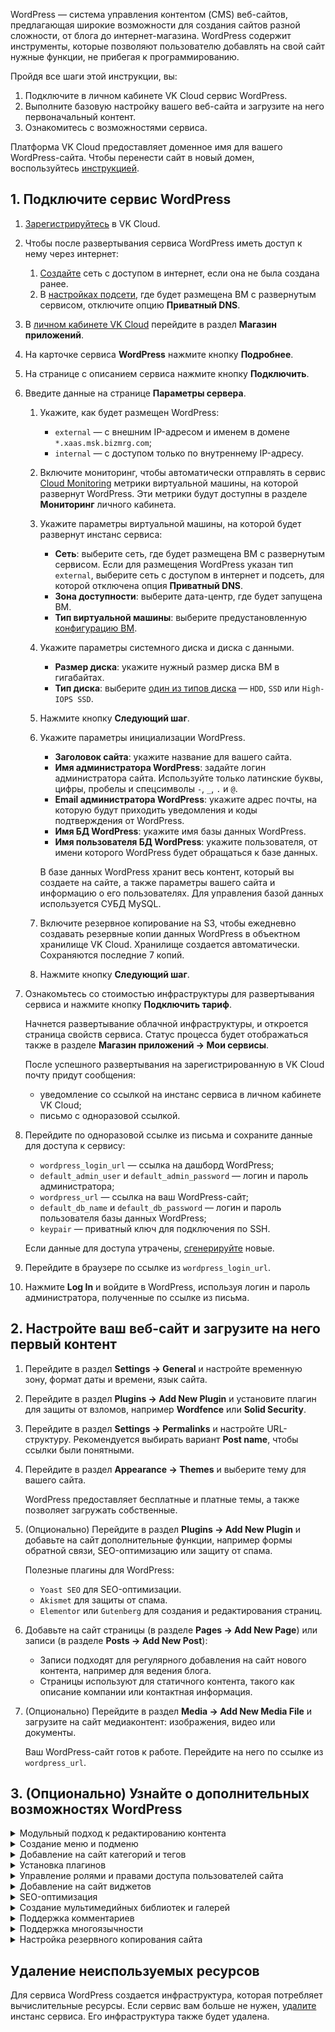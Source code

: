 WordPress — система управления контентом (CMS) веб-сайтов, предлагающая широкие возможности для создания сайтов разной сложности, от блога до интернет-магазина. WordPress содержит инструменты, которые позволяют пользователю добавлять на свой сайт нужные функции, не прибегая к программированию.

Пройдя все шаги этой инструкции, вы:

1. Подключите в личном кабинете VK Cloud сервис WordPress.
1. Выполните базовую настройку вашего веб-сайта и загрузите на него первоначальный контент.
1. Ознакомитесь с возможностями сервиса.

<info>

Платформа VK Cloud предоставляет доменное имя для вашего WordPress-сайта. Чтобы перенести сайт в новый домен, воспользуйтесь [инструкцией](../wordpress-domain).

</info>

## 1. Подключите сервис WordPress

1. [Зарегистрируйтесь](/ru/intro/start/account-registration) в VK Cloud.
1. Чтобы после развертывания сервиса WordPress иметь доступ к нему через интернет:

    1. [Создайте](/ru/networks/vnet/service-management/net#sozdanie_seti) сеть с доступом в интернет, если она не была создана ранее.
    1. В [настройках подсети](/ru/networks/vnet/service-management/net#redaktirovanie_podseti), где будет размещена ВМ с развернутым сервисом, отключите опцию **Приватный DNS**.

1. В [личном кабинете VK Cloud](https://msk.cloud.vk.com/app) перейдите в раздел **Магазин приложений**.
1. На карточке сервиса **WordPress** нажмите кнопку **Подробнее**.
1. На странице с описанием сервиса нажмите кнопку **Подключить**.
1. Введите данные на странице **Параметры сервера**.

    1. Укажите, как будет размещен WordPress:

        - `external` — с внешним IP-адресом и именем в домене `*.xaas.msk.bizmrg.com`;
        - `internal` — с доступом только по внутреннему IP-адресу.

    1. Включите мониторинг, чтобы автоматически отправлять в сервис [Cloud Monitoring](/ru/monitoring-services/monitoring) метрики виртуальной машины, на которой развернут WordPress. Эти метрики будут доступны в разделе **Мониторинг** личного кабинета.
    1. Укажите параметры виртуальной машины, на которой будет развернут инстанс сервиса:

        - **Сеть**: выберите сеть, где будет размещена ВМ с развернутым сервисом. Если для размещения WordPress указан тип `external`, выберите сеть с доступом в интернет и подсеть, для которой отключена опция **Приватный DNS**.
        - **Зона доступности**: выберите дата-центр, где будет запущена ВМ.
        - **Тип виртуальной машины**: выберите предустановленную [конфигурацию ВМ](/ru/computing/iaas/concepts/vm/flavor).

    1. Укажите параметры системного диска и диска с данными.

        - **Размер диска**: укажите нужный размер диска ВМ в гигабайтах.
        - **Тип диска**: выберите [один из типов диска](/ru/computing/iaas/concepts/data-storage/disk-types#disk_types) — `HDD`, `SSD` или `High-IOPS SSD`.

    1. Нажмите кнопку **Следующий шаг**.
    1. Укажите параметры инициализации WordPress.

        - **Заголовок сайта**: укажите название для вашего сайта.
        - **Имя администратора WordPress**: задайте логин администратора сайта. Используйте только латинские буквы, цифры, пробелы и спецсимволы `-`, `_`, `.` и `@`.
        - **Email администратора WordPress**: укажите адрес почты, на которую будут приходить уведомления и коды подтверждения от WordPress.
        - **Имя БД WordPress**: укажите имя базы данных WordPress.
        - **Имя пользователя БД WordPress**: укажите пользователя, от имени которого WordPress будет обращаться к базе данных.

        <info>

        В базе данных WordPress хранит весь контент, который вы создаете на сайте, а также параметры вашего сайта и информацию о его пользователях. Для управления базой данных используется СУБД MySQL.

        </info>

    1. Включите резервное копирование на S3, чтобы ежедневно создавать резервные копии данных WordPress в объектном хранилище VK Cloud. Хранилище создается автоматически. Сохраняются последние 7 копий.
    1. Нажмите кнопку **Следующий шаг**.

1. Ознакомьтесь со стоимостью инфраструктуры для развертывания сервиса и нажмите кнопку **Подключить тариф**.

    Начнется развертывание облачной инфраструктуры, и откроется страница свойств сервиса. Статус процесса будет отображаться также в разделе **Магазин приложений → Мои сервисы**.

    После успешного развертывания на зарегистрированную в VK Cloud почту придут сообщения:

    - уведомление со ссылкой на инстанс сервиса в личном кабинете VK Cloud;
    - письмо с одноразовой ссылкой.

1. Перейдите по одноразовой ссылке из письма и сохраните данные для доступа к сервису:

    - `wordpress_login_url` — ссылка на дашборд WordPress;
    - `default_admin_user` и `default_admin_password` — логин и пароль администратора;
    - `wordpress_url` — ссылка на ваш WordPress-сайт;
    - `default_db_name` и `default_db_password` — логин и пароль пользователя базы данных WordPress;
    - `keypair` — приватный ключ для подключения по SSH.

   <info>

   Если данные для доступа утрачены, [сгенерируйте](../../service-management/pr-instance-manage#update_access) новые.

   </info>

1. Перейдите в браузере по ссылке из `wordpress_login_url`.
1. Нажмите **Log In** и войдите в WordPress, используя логин и пароль администратора, полученные по ссылке из письма.

## 2. Настройте ваш веб-сайт и загрузите на него первый контент

1. Перейдите в раздел **Settings → General** и настройте временную зону, формат даты и времени, язык сайта.
1. Перейдите в раздел **Plugins → Add New Plugin** и установите плагин для защиты от взломов, например **Wordfence** или **Solid Security**.
1. Перейдите в раздел **Settings → Permalinks** и настройте URL-структуру. Рекомендуется выбирать вариант **Post name**, чтобы ссылки были понятными.
1. Перейдите в раздел **Appearance → Themes** и выберите тему для вашего сайта.

    <info>

    WordPress предоставляет бесплатные и платные темы, а также позволяет загружать собственные.

    </info>

2. (Опционально) Перейдите в раздел **Plugins → Add New Plugin** и добавьте на сайт дополнительные функции, например формы обратной связи, SEO-оптимизацию или защиту от спама.

    <info>

    Полезные плагины для WordPress:

    - `Yoast SEO` для SEO-оптимизации.
    - `Akismet` для защиты от спама.
    - `Elementor` или `Gutenberg` для создания и редактирования страниц.

    </info>

1. Добавьте на сайт страницы (в разделе **Pages → Add New Page**) или записи (в разделе **Posts → Add New Post**):

   - Записи подходят для регулярного добавления на сайт нового контента, например для ведения блога.
   - Страницы используют для статичного контента, такого как описание компании или контактная информация.

1. (Опционально) Перейдите в раздел **Media → Add New Media File** и загрузите на сайт медиаконтент: изображения, видео или документы.

    Ваш WordPress-сайт готов к работе. Перейдите на него по ссылке из `wordpress_url`.

## 3. (Опционально) Узнайте о дополнительных возможностях WordPress

<details>
  <summary>Модульный подход к редактированию контента</summary>

WordPress по умолчанию использует редактор Gutenberg, который позволяет создавать контент в виде блоков. Блоки — это отдельные элементы контента, такие как текст, изображения, видео, заголовки и т.д. Блоки можно добавлять на страницу как отдельный модуль, перемещать и настраивать.

Основные типы блоков:

- `Paragraph` — для добавления текста.
- `Image` — для вставки картинок.
- `Heading` — для структурирования текста с помощью заголовков разного уровня.
- `Gallery` — для добавления нескольких изображений.
- `Video` — для вставки видео из библиотеки или с помощью ссылки на YouTube.
- `Buttons` — для создания кнопок.

С редактором Gutenberg вы можете быстро создавать страницы и записи, не используя HTML или PHP.

</details>

<details>
  <summary>Создание меню и подменю</summary>

Меню и подменю используются для улучшения организации контента и навигации по сайту.

Чтобы создать меню:

1. Перейдите в раздел **Appearance → Menus**.
1. Создайте новое меню, добавив в него ссылки на страницы, записи, категории или внешние ссылки.
1. Укажите, где меню должно отображаться на сайте, например в шапке или подвале.

<info>

Возможность использования меню зависит от выбранной для сайта темы.

</info>

</details>

<details>
  <summary>Добавление на сайт категорий и тегов</summary>

Категории и теги помогают организовать контент, особенно на сайтах с регулярным добавлением новых записей, таких как блоги.

- Категории подходят для крупной сортировки записей. Например, для блога о кулинарии можно создать категории `Завтраки`, `Ужины`, `Десерты`.
- Теги используются для обозначения специфических тем внутри каждой записи. Например, для рецепта овсяной каши можно добавить теги `овсянка`, `веганский`, `быстро`.

Добавить или отредактировать категории и теги можно в разделах **Posts → Categories** и **Posts → Tags**.

</details>

<details>
  <summary>Установка плагинов</summary>

WordPress позволяет расширить функциональность вашего сайта путем установки плагинов.

Примеры плагинов:

- `Elementor` — визуальный конструктор страниц. Позволяет создавать страницы методом drag-and-drop, используя готовые блоки и шаблоны.
- `Contact Form 7` — простой плагин для создания контактных форм. Он позволяет легко добавить на сайт форму обратной связи.
- `WP Super Cache` — плагин для улучшения производительности сайта за счет кеширования страниц, что ускоряет их загрузку.
- `UpdraftPlus` — плагин для автоматического резервного копирования сайта, позволяет обеспечить сохранность данных в случае сбоев.
- `WooCommerce` — если вы планируете создать интернет-магазин, этот плагин добавит все необходимые функции для продаж: корзину, страницы продуктов, способы оплаты и доставки.

Установить новые плагины можно в разделе **Plugins → Add New Plugin**.

</details>

<details>
  <summary>Управление ролями и правами доступа пользователей сайта</summary>

WordPress поддерживает для пользователей сайта роли с разными уровнями доступа:

- `Administrator` имеет полный контроль над сайтом.
- `Editor` может управлять всеми записями, страницами, комментариями и медиафайлами.
- `Author` может создавать и публиковать свои записи.
- `Contributor` может создавать черновики записей, но не публиковать их.
- `Subscriber` может только читать контент и оставлять комментарии.

Эти роли можно настроить в разделе **Users → All users**.

Если вам нужен больший контроль над правами доступа, используйте плагин `User Role Editor`. Установить его можно в разделе **Plugins → Add New Plugin**.

</details>

<details>
  <summary>Добавление на сайт виджетов</summary>

Виджеты — небольшие модули, которые вы можете добавлять в боковые панели или подвал вашего сайта. Они предназначены для отображения различных элементов: последних записей, строки поиска, списка категорий, популярных записей.

Добавить виджеты можно в разделе **Appearance → Widgets**.

<info>

Возможность использования виджетов зависит от выбранной для сайта темы.

</info>

</details>

<details>
  <summary>SEO-оптимизация</summary>

Для улучшения видимости вашего сайта в поисковых системах вы можете использовать плагин `Yoast SEO`. Он позволяет:

- Оптимизировать страницы и записи сайта для поисковых систем с помощью ключевых слов.
- Генерировать XML-карты сайта для поисковых систем.
- Настраивать метатеги (заголовки, описания) для каждой страницы.

Установить плагин можно в разделе **Plugins → Add New Plugin**.

</details>

<details>
  <summary>Создание мультимедийных библиотек и галерей</summary>

В разделе **Media → Add New Media File** вы можете загружать изображения, видео и аудио. WordPress позволяет:

- Создавать папки в библиотеке загруженных медиафайлов с помощью дополнительных плагинов.
- Изменять размеры изображений непосредственно в WordPress.
- Использовать блок `Gallery` для создания фотоальбомов на страницах сайта.

</details>

<details>
  <summary>Поддержка комментариев</summary>

WordPress поддерживает систему комментариев. В разделе **General → Discussion** вы можете:

- Указать, кто может оставлять комментарии, например только зарегистрированные пользователи.
- Включить модерацию комментариев перед их публикацией.

Вы также можете включить защиту от спама с помощью плагина `Akismet`.

</details>

<details>
  <summary>Поддержка многоязычности</summary>

Для создания сайта, поддерживающего несколько языков, WordPress предлагает специализированные плагины:

- `Polylang` — бесплатный плагин, позволяющий переводить страницы, записи, категории и теги.
- `WPML` — платный плагин для создания многоязычных сайтов с более широкими возможностями.

</details>

<details>
  <summary>Настройка резервного копирования сайта</summary>

WordPress поддерживает плагин `UpdraftPlus`, позволяющий автоматически сохранять резервные копии сайта на Google Drive, Dropbox или другие облачные сервисы.

</details>

## Удаление неиспользуемых ресурсов

Для сервиса WordPress создается инфраструктура, которая потребляет вычислительные ресурсы. Если сервис вам больше не нужен, [удалите](/ru/applications-and-services/marketplace/service-management/pr-instance-manage#udalenie_instansa_servisa) инстанс сервиса. Его инфраструктура также будет удалена.
